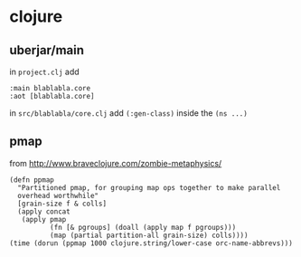 # clojure

## uberjar/main

in `project.clj` add

    :main blablabla.core
    :aot [blablabla.core]

in `src/blablabla/core.clj` add `(:gen-class)` inside the `(ns ...)`

## pmap

from http://www.braveclojure.com/zombie-metaphysics/

    (defn ppmap
      "Partitioned pmap, for grouping map ops together to make parallel
      overhead worthwhile"
      [grain-size f & colls]
      (apply concat
       (apply pmap
              (fn [& pgroups] (doall (apply map f pgroups)))
              (map (partial partition-all grain-size) colls))))
    (time (dorun (ppmap 1000 clojure.string/lower-case orc-name-abbrevs)))
